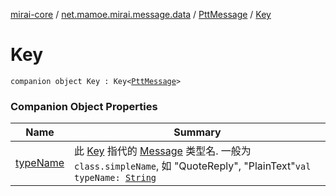 [mirai-core](../../../index.md) / [net.mamoe.mirai.message.data](../../index.md) / [PttMessage](../index.md) / [Key](./index.md)

# Key

`companion object Key : Key<`[`PttMessage`](../index.md)`>`

### Companion Object Properties

| Name | Summary |
|---|---|
| [typeName](type-name.md) | 此 [Key](../../-message/-key/index.md) 指代的 [Message](../../-message/index.md) 类型名. 一般为 `class.simpleName`, 如 "QuoteReply", "PlainText"`val typeName: `[`String`](https://kotlinlang.org/api/latest/jvm/stdlib/kotlin/-string/index.html) |
